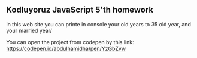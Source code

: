 ## Kodluyoruz JavaScript 5'th homework

in this web site you can printe in console your old years to 35 old year, and your married year/

You can open the project from codepen by this link: https://codepen.io/abdulhamidha/pen/YzGbZvw